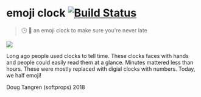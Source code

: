 # emoji clock [![Build Status](https://travis-ci.org/softprops/emoji-clock.svg?branch=master)](https://travis-ci.org/softprops/emoji-clock)

> 🕒 🐇 an emoji clock to make sure you're never late

[![](https://upload.wikimedia.org/wikipedia/commons/f/f3/De_Alice%27s_Abenteuer_im_Wunderland_Carroll_pic_02.jpg)](https://en.wikipedia.org/wiki/White_Rabbit)

Long ago people used clocks to tell time. These clocks faces with hands and people
could easily read them at a glance. Minutes mattered less than hours. These were mostly
replaced with digial clocks with numbers. Today, we half emoji!

Doug Tangren (softprops) 2018